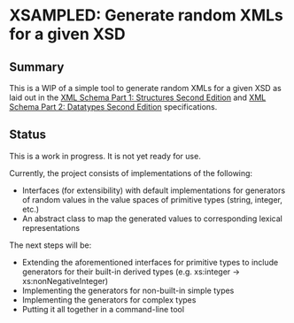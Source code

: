 # XSAMPLED: Generate random XMLs for a given XSD

## Summary
This is a WIP of a simple tool to generate random XMLs for a given XSD as laid out in the [XML Schema Part 1: Structures Second Edition](https://www.w3.org/TR/xmlschema-1/) and [XML Schema Part 2: Datatypes Second Edition](https://www.w3.org/TR/xmlschema-2/) specifications.

## Status
This is a work in progress. It is not yet ready for use.

Currently, the project consists of implementations of the following:
* Interfaces (for extensibility) with default implementations for generators of random values in the value spaces of primitive types (string, integer, etc.)
* An abstract class to map the generated values to corresponding lexical representations

The next steps will be:
* Extending the aforementioned interfaces for primitive types to include generators for their built-in derived types (e.g. xs:integer -> xs:nonNegativeInteger)
* Implementing the generators for non-built-in simple types
* Implementing the generators for complex types
* Putting it all together in a command-line tool